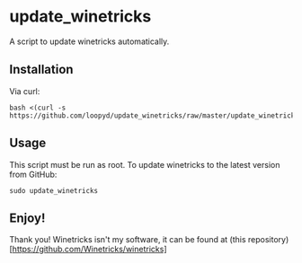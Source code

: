 # update_winetricks
A script to update winetricks automatically.

## Installation

Via curl:

```
bash <(curl -s https://github.com/loopyd/update_winetricks/raw/master/update_winetricks)
```

## Usage

This script must be run as root.  To update winetricks to the latest version from GitHub:

```
sudo update_winetricks
```

## Enjoy!

Thank you!  Winetricks isn't my software, it can be found at (this repository)[https://github.com/Winetricks/winetricks]
